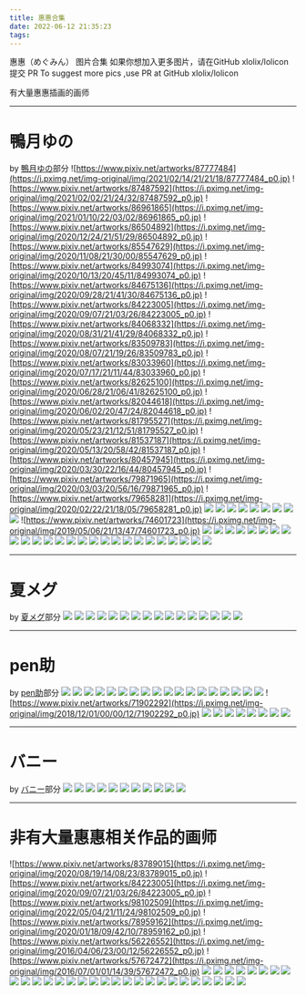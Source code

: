 ```yaml
---
title: 惠惠合集
date: 2022-06-12 21:35:23
tags:
---
```


惠惠（めぐみん） 图片合集
如果你想加入更多图片，请在GitHub xlolix/lolicon 提交 PR
To suggest more pics ,use PR at GitHub xlolix/lolicon 

有大量惠惠插画的画师

---

# 鴨月ゆの
by [鴨月ゆの](https://www.pixiv.net/users/26410504)部分
![https://www.pixiv.net/artworks/87777484](https://i.pximg.net/img-original/img/2021/02/14/21/21/18/87777484_p0.jp)
![https://www.pixiv.net/artworks/87487592](https://i.pximg.net/img-original/img/2021/02/02/21/24/32/87487592_p0.jp)
![https://www.pixiv.net/artworks/86961865](https://i.pximg.net/img-original/img/2021/01/10/22/03/02/86961865_p0.jp)
![https://www.pixiv.net/artworks/86504892](https://i.pximg.net/img-original/img/2020/12/24/21/51/29/86504892_p0.jp)
![https://www.pixiv.net/artworks/85547629](https://i.pximg.net/img-original/img/2020/11/08/21/30/00/85547629_p0.jp)
![https://www.pixiv.net/artworks/84993074](https://i.pximg.net/img-original/img/2020/10/13/20/45/11/84993074_p0.jp)
![https://www.pixiv.net/artworks/84675136](https://i.pximg.net/img-original/img/2020/09/28/21/41/30/84675136_p0.jp)
![https://www.pixiv.net/artworks/84223005](https://i.pximg.net/img-original/img/2020/09/07/21/03/26/84223005_p0.jp)
![https://www.pixiv.net/artworks/84068332](https://i.pximg.net/img-original/img/2020/08/31/21/41/29/84068332_p0.jp)
![https://www.pixiv.net/artworks/83509783](https://i.pximg.net/img-original/img/2020/08/07/21/19/26/83509783_p0.jp)
![https://www.pixiv.net/artworks/83033960](https://i.pximg.net/img-original/img/2020/07/17/21/11/44/83033960_p0.jp)
![https://www.pixiv.net/artworks/82625100](https://i.pximg.net/img-original/img/2020/06/28/21/06/41/82625100_p0.jp)
![https://www.pixiv.net/artworks/82044618](https://i.pximg.net/img-original/img/2020/06/02/20/47/24/82044618_p0.jp)
![https://www.pixiv.net/artworks/81795527](https://i.pximg.net/img-original/img/2020/05/23/21/12/51/81795527_p0.jp)
![https://www.pixiv.net/artworks/81537187](https://i.pximg.net/img-original/img/2020/05/13/20/58/42/81537187_p0.jp)
![https://www.pixiv.net/artworks/80457945](https://i.pximg.net/img-original/img/2020/03/30/22/16/44/80457945_p0.jp)
![https://www.pixiv.net/artworks/79871965](https://i.pximg.net/img-original/img/2020/03/03/20/56/16/79871965_p0.jp)
![https://www.pixiv.net/artworks/79658281](https://i.pximg.net/img-original/img/2020/02/22/21/18/05/79658281_p0.jp)
![](https://i.pximg.net/img-original/img/2020/01/31/21/22/19/79199706_p0.jp)
![](https://i.pximg.net/img-original/img/2020/01/03/20/18/57/78688538_p0.jp)
![](https://i.pximg.net/img-original/img/2019/10/30/22/00/45/77556762_p0.jp)
![](https://i.pximg.net/img-original/img/2019/10/20/21/52/52/77394163_p0.jp)
![](https://i.pximg.net/img-original/img/2019/08/18/12/37/31/76322941_p0.jp)
![](https://i.pximg.net/img-original/img/2019/08/03/21/30/12/76058359_p0.jp)
![](https://i.pximg.net/img-original/img/2019/06/04/21/21/56/75060309_p0.jp)
![](https://i.pximg.net/img-original/img/2019/06/04/21/21/56/75060309_p2.jp)
![](https://i.pximg.net/img-original/img/2019/06/04/21/21/56/75060309_p4.jp)
![https://www.pixiv.net/artworks/74601723](https://i.pximg.net/img-original/img/2019/05/06/21/13/47/74601723_p0.jp)
![](https://i.pximg.net/img-original/img/2019/04/16/21/39/14/74234315_p0.jp)
![](https://i.pximg.net/img-original/img/2019/03/21/21/50/31/73801280_p0.jp)
![](https://i.pximg.net/img-original/img/2019/02/22/21/39/29/73328961_p0.jp)
![](https://i.pximg.net/img-original/img/2019/02/01/20/47/24/72950561_p0.jp)
![](https://i.pximg.net/img-original/img/2019/01/27/14/09/02/72868106_p0.jp)
![](https://i.pximg.net/img-original/img/2019/01/13/20/59/47/72644518_p0.jp)
![](https://i.pximg.net/img-original/img/2019/01/13/10/34/22/72635998_p0.jp)
![](https://i.pximg.net/img-original/img/2018/12/31/23/43/45/72412680_p0.jp)
![](https://i.pximg.net/img-original/img/2018/11/27/21/24/36/71859368_p0.jp)
![](https://i.pximg.net/img-original/img/2018/10/14/20/32/38/71181727_p0.jp)
![](https://i.pximg.net/img-original/img/2018/10/10/16/23/35/71116032_p0.jp)
![](https://i.pximg.net/img-original/img/2021/04/20/23/26/34/89285395_p0.jp)
![](https://i.pximg.net/img-original/img/2021/06/19/23/38/02/90669530_p0.jp)
![](https://i.pximg.net/img-original/img/2021/10/01/21/21/03/93150364_p0.jp)
![](https://i.pximg.net/img-original/img/2021/10/31/21/42/45/93824422_p0.jp)
![](https://i.pximg.net/img-original/img/2021/11/03/22/15/17/93898409_p0.jp)
![](https://i.pximg.net/img-original/img/2021/11/16/21/55/18/94177938_p0.jp)
![](https://i.pximg.net/img-original/img/2021/11/16/21/55/18/94177938_p1.jp)
![](https://i.pximg.net/img-original/img/2021/11/16/21/55/18/94177938_p6.jp)
![](https://i.pximg.net/img-original/img/2021/11/16/21/55/18/94177938_p14.jp)
![](https://i.pximg.net/img-original/img/2021/12/04/00/48/20/94545621_p0.jp)
![](https://i.pximg.net/img-original/img/2021/12/24/21/08/21/94985125_p0.jp)
![](https://i.pximg.net/img-original/img/2021/12/31/22/08/11/95175015_p0.jp)
![](https://i.pximg.net/img-original/img/2022/01/11/21/16/09/95463252_p0.jp)
![](https://i.pximg.net/img-original/img/2022/02/14/21/24/33/96253814_p0.jp)
![](https://i.pximg.net/img-original/img/2022/05/04/21/11/24/98102509_p0.jp)

---
# 夏メグ
by [夏メグ](https://www.pixiv.net/users/23926967)部分
![](https://i.pximg.net/img-original/img/2021/06/07/00/00/01/90379893_p0.jp)
![](https://i.pximg.net/img-original/img/2021/01/04/00/00/13/86800208_p0.jp)
![](https://i.pximg.net/img-original/img/2021/12/04/18/30/01/94559520_p0.jp)
![](https://i.pximg.net/img-original/img/2021/09/12/00/00/04/92677381_p0.jp)
![](https://i.pximg.net/img-original/img/2021/09/09/00/00/05/92607146_p0.jp)
![](https://i.pximg.net/img-original/img/2021/07/07/19/16/24/91078998_p0.jp)
![](https://i.pximg.net/img-original/img/2021/05/15/00/00/03/89838841_p0.jp)
![](https://i.pximg.net/img-original/img/2021/03/03/00/00/03/88174409_p0.jp)
![](https://i.pximg.net/img-original/img/2021/02/22/00/00/13/87952428_p0.jp)
![](https://i.pximg.net/img-original/img/2021/02/14/00/00/10/87745584_p0.jp)
![](https://i.pximg.net/img-original/img/2021/01/11/00/00/02/86965685_p0.jp)
![](https://i.pximg.net/img-original/img/2021/01/09/01/30/04/86916614_p0.jp)
![](https://i.pximg.net/img-original/img/2020/12/22/00/00/01/86445559_p0.jp)
![](https://i.pximg.net/img-original/img/2020/12/16/00/00/12/86324870_p0.jp)
![](https://i.pximg.net/img-original/img/2020/12/10/00/07/27/86201092_p0.jp)
![](https://i.pximg.net/img-original/img/2020/06/03/18/00/03/82062723_p0.jp)

---

# pen助
by [pen助](https://www.pixiv.net/users/216924)部分
![](https://i.pximg.net/img-original/img/2020/12/04/00/00/07/86074439_p0.jp)
![](https://i.pximg.net/img-original/img/2020/10/12/00/06/39/84958795_p0.jp)
![](https://i.pximg.net/img-original/img/2020/06/13/00/00/06/82275663_p0.jp)
![](https://i.pximg.net/img-original/img/2020/05/10/01/42/37/81441792_p0.jp)
![](https://i.pximg.net/img-original/img/2020/03/30/00/16/39/80441198_p0.jp)
![](https://i.pximg.net/img-original/img/2020/01/05/00/00/04/78714759_p0.pn)
![](https://i.pximg.net/img-original/img/2019/11/07/00/00/01/77688090_p0.pn)
![](https://i.pximg.net/img-original/img/2019/10/18/00/00/05/77343980_p0.pn)
![](https://i.pximg.net/img-original/img/2019/07/18/00/04/08/75778201_p0.pn)
![](https://i.pximg.net/img-original/img/2019/07/01/00/00/05/75491909_p0.jp)
![](https://i.pximg.net/img-original/img/2019/05/27/00/00/01/74923150_p0.jp)
![](https://i.pximg.net/img-original/img/2019/05/23/00/00/02/74855847_p0.jp)
![](https://i.pximg.net/img-original/img/2019/05/19/00/12/23/74791632_p0.jp)
![](https://i.pximg.net/img-original/img/2019/05/18/00/33/06/74774735_p0.jp)
![](https://i.pximg.net/img-original/img/2019/04/04/00/00/02/74030396_p0.jp)
![](https://i.pximg.net/img-original/img/2019/02/26/00/30/12/73393771_p0.jp)
![](https://i.pximg.net/img-original/img/2019/01/28/00/06/14/72879035_p0.jp)
![](https://i.pximg.net/img-original/img/2017/12/18/00/00/02/66335750_p0.jp)
![https://www.pixiv.net/artworks/71902292](https://i.pximg.net/img-original/img/2018/12/01/00/00/12/71902292_p0.jp)
![](https://i.pximg.net/img-original/img/2020/12/30/17/54/51/86649897_p0.jp)
![](https://i.pximg.net/img-original/img/2018/04/13/00/00/04/68201361_p0.jp)
![](https://i.pximg.net/img-original/img/2018/02/23/00/00/10/67412365_p0.jp)
![](https://i.pximg.net/img-original/img/2017/10/02/00/18/19/65231679_p0.pn)
![](https://i.pximg.net/img-original/img/2017/08/28/00/00/01/64653707_p0.pn)
![](https://i.pximg.net/img-original/img/2017/08/11/00/20/46/64344214_p0.pn)
![](https://i.pximg.net/img-original/img/2017/07/21/00/30/01/63966757_p0.pn)
![](https://i.pximg.net/img-original/img/2020/08/29/00/00/08/83996000_p0.jp)

---

# バニー
by [バニー](https://www.pixiv.net/users/1126398)部分
![](https://i.pximg.net/img-original/img/2021/01/11/19/35/12/86984819_p0.jp)
![](https://i.pximg.net/img-original/img/2021/08/30/01/38/21/92367104_p0.jp)
![](https://i.pximg.net/img-original/img/2021/07/08/20/15/06/91102796_p0.jp)
![](https://i.pximg.net/img-original/img/2021/07/01/21/07/10/90941290_p0.jp)
![](https://i.pximg.net/img-original/img/2021/04/24/00/55/06/89346767_p0.jp)
![](https://i.pximg.net/img-original/img/2021/03/29/18/19/05/88789199_p0.jp)
![](https://i.pximg.net/img-original/img/2021/02/05/22/17/29/87553746_p0.jp)
![](https://i.pximg.net/img-original/img/2021/01/11/19/35/12/86984819_p0.jp)
![](https://i.pximg.net/img-original/img/2021/01/03/16/29/32/86786972_p0.jp)
![](https://i.pximg.net/img-original/img/2020/12/13/18/59/04/86278309_p0.jp)
![](https://i.pximg.net/img-original/img/2020/11/11/21/39/39/85608603_p0.jp)

---

# 非有大量惠惠相关作品的画师
![https://www.pixiv.net/artworks/83789015](https://i.pximg.net/img-original/img/2020/08/19/14/08/23/83789015_p0.jp)
![https://www.pixiv.net/artworks/84223005](https://i.pximg.net/img-original/img/2020/09/07/21/03/26/84223005_p0.jp)
![https://www.pixiv.net/artworks/98102509](https://i.pximg.net/img-original/img/2022/05/04/21/11/24/98102509_p0.jp)
![https://www.pixiv.net/artworks/78959162](https://i.pximg.net/img-original/img/2020/01/18/09/42/10/78959162_p0.jp)
![https://www.pixiv.net/artworks/56226552](https://i.pximg.net/img-original/img/2016/04/06/23/00/12/56226552_p0.jp)
![https://www.pixiv.net/artworks/57672472](https://i.pximg.net/img-original/img/2016/07/01/01/14/39/57672472_p0.jp)
![](https://i.pximg.net/img-original/img/2016/04/20/18/05/07/56443853_p0.jp)
![](https://i.pximg.net/img-original/img/2017/10/03/15/08/50/65253613_p0.jp)
![](https://i.pximg.net/img-original/img/2017/02/14/16/30/45/61449769_p0.pn)
![](https://i.pximg.net/img-original/img/2020/07/07/21/06/03/82821434_p0.pn)
![](https://i.pximg.net/img-original/img/2020/08/20/06/13/43/83805549_p0.pn)
![](https://i.pximg.net/img-original/img/2020/10/05/18/49/17/84822081_p0.jp)
![](https://i.pximg.net/img-original/img/2020/03/28/00/23/20/80392125_p0.pn)
![](https://i.pximg.net/img-original/img/2019/06/11/00/00/01/75164731_p0.jp)
![](https://i.pximg.net/img-original/img/2019/09/17/01/03/38/76824063_p0.jp)
![](https://i.pximg.net/img-original/img/2021/09/18/11/23/53/92825853_p0.jp)
![](https://i.pximg.net/img-original/img/2019/06/26/04/54/56/75411374_p0.pn)
![](https://i.pximg.net/img-original/img/2014/08/25/18/53/40/45582461_p0.jp)
![](https://i.pximg.net/img-original/img/2019/10/24/18/27/39/77456390_p0.pn)
![](https://i.pximg.net/img-original/img/2017/03/10/00/02/10/61829597_p0.pn)
![](https://i.pximg.net/img-original/img/2019/08/23/19/42/24/76417363_p0.pn)
![](https://i.pximg.net/img-original/img/2019/09/07/00/14/30/76655068_p0.pn)
![](https://i.pximg.net/img-original/img/2017/11/18/00/02/36/65934576_p0.pn)
![](https://i.pximg.net/img-original/img/2017/07/21/20/05/23/63976460_p0.pn)
![](https://i.pximg.net/img-original/img/2017/07/01/04/47/20/63644089_p0.pn)
![](https://i.pximg.net/img-original/img/2020/07/20/18/02/43/83101254_p0.pn)
![](https://i.pximg.net/img-original/img/2019/05/19/19/08/59/74804479_p0.jp)
![](https://i.pximg.net/img-original/img/2019/09/05/07/44/57/76629965_p0.jp)
![](https://i.pximg.net/img-original/img/2019/09/07/19/13/25/76665837_p0.jp)
![](https://i.pximg.net/img-original/img/2020/12/06/15/08/24/86128326_p0.jp)
![](https://i.pximg.net/img-original/img/2020/09/11/00/00/14/84287669_p0.pn)
![](https://i.pximg.net/img-original/img/2020/10/31/00/00/22/85338327_p0.pn)
![](https://i.pximg.net/img-original/img/2019/07/17/18/57/23/75772206_p0.jp)
![](https://i.pximg.net/img-original/img/2017/06/19/00/28/41/63456926_p0.pn)
![](https://i.pximg.net/img-original/img/2020/10/31/00/30/05/85340093_p0.jp)

